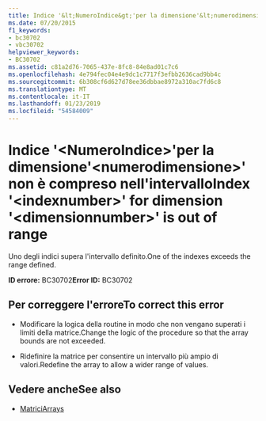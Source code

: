 ```yaml
---
title: Indice '&lt;NumeroIndice&gt;'per la dimensione'&lt;numerodimensione&gt;' non è compreso nell'intervallo
ms.date: 07/20/2015
f1_keywords:
- bc30702
- vbc30702
helpviewer_keywords:
- BC30702
ms.assetid: c81a2d76-7065-437e-8fc8-84e8ad01c7c6
ms.openlocfilehash: 4e794fec04e4e9dc1c7717f3efbb2636cad9bb4c
ms.sourcegitcommit: 6b308cf6d627d78ee36dbbae8972a310ac7fd6c8
ms.translationtype: MT
ms.contentlocale: it-IT
ms.lasthandoff: 01/23/2019
ms.locfileid: "54584009"
---
```

# <a name="index-ltindexnumbergt-for-dimension-ltdimensionnumbergt-is-out-of-range"></a><span data-ttu-id="f3b56-102">Indice '&lt;NumeroIndice&gt;'per la dimensione'&lt;numerodimensione&gt;' non è compreso nell'intervallo</span><span class="sxs-lookup"><span data-stu-id="f3b56-102">Index '&lt;indexnumber&gt;' for dimension '&lt;dimensionnumber&gt;' is out of range</span></span>
<span data-ttu-id="f3b56-103">Uno degli indici supera l'intervallo definito.</span><span class="sxs-lookup"><span data-stu-id="f3b56-103">One of the indexes exceeds the range defined.</span></span>  
  
 <span data-ttu-id="f3b56-104">**ID errore:** BC30702</span><span class="sxs-lookup"><span data-stu-id="f3b56-104">**Error ID:** BC30702</span></span>  
  
## <a name="to-correct-this-error"></a><span data-ttu-id="f3b56-105">Per correggere l'errore</span><span class="sxs-lookup"><span data-stu-id="f3b56-105">To correct this error</span></span>  
  
-   <span data-ttu-id="f3b56-106">Modificare la logica della routine in modo che non vengano superati i limiti della matrice.</span><span class="sxs-lookup"><span data-stu-id="f3b56-106">Change the logic of the procedure so that the array bounds are not exceeded.</span></span>  
  
-   <span data-ttu-id="f3b56-107">Ridefinire la matrice per consentire un intervallo più ampio di valori.</span><span class="sxs-lookup"><span data-stu-id="f3b56-107">Redefine the array to allow a wider range of values.</span></span>  
  
## <a name="see-also"></a><span data-ttu-id="f3b56-108">Vedere anche</span><span class="sxs-lookup"><span data-stu-id="f3b56-108">See also</span></span>
- [<span data-ttu-id="f3b56-109">Matrici</span><span class="sxs-lookup"><span data-stu-id="f3b56-109">Arrays</span></span>](../../visual-basic/programming-guide/language-features/arrays/index.md)

